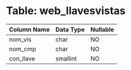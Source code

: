 # Table: web_llavesvistas

| Column Name | Data Type | Nullable |
|-------------|-----------|----------|
| nom_vis | char | NO |
| nom_cmp | char | NO |
| con_llave | smallint | NO |
